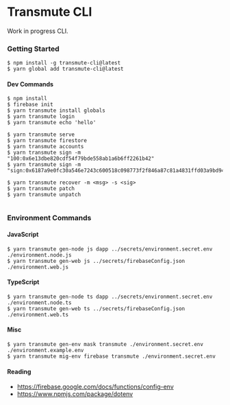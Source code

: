 # Transmute CLI 
 
Work in progress CLI. 
 
### Getting Started 
 
``` 
$ npm install -g transmute-cli@latest  
$ yarn global add transmute-cli@latest
``` 

#### Dev Commands 
``` 
$ npm install 
$ firebase init 
$ yarn transmute install globals 
$ yarn transmute login
$ yarn transmute echo 'hello' 

$ yarn transmute serve 
$ yarn transmute firestore 
$ yarn transmute accounts 
$ yarn transmute sign -m "100:0x6e13dbe820cdf54f79bde558ab1a6b6ff2261b42" 
$ yarn transmute sign -m "sign:0x6187a9e0fc30a546e7243c600518c098773f2f846a87c81a4831ffd03a9bd941"

$ yarn transmute recover -m <msg> -s <sig> 
$ yarn transmute patch
$ yarn transmute unpatch
 
``` 

### Environment Commands

#### JavaScript 
```
$ yarn transmute gen-node js dapp ../secrets/environment.secret.env ./environment.node.js
$ yarn transmute gen-web js ../secrets/firebaseConfig.json ./environment.web.js
```

#### TypeScript 
```
$ yarn transmute gen-node ts dapp ../secrets/environment.secret.env ./environment.node.ts
$ yarn transmute gen-web ts ../secrets/firebaseConfig.json ./environment.web.ts
```

#### Misc
```
$ yarn transmute gen-env mask transmute ./environment.secret.env ./environment.example.env 
$ yarn transmute mig-env firebase transmute ./environment.secret.env 
```
 
#### Reading 
 
- https://firebase.google.com/docs/functions/config-env 
- https://www.npmjs.com/package/dotenv